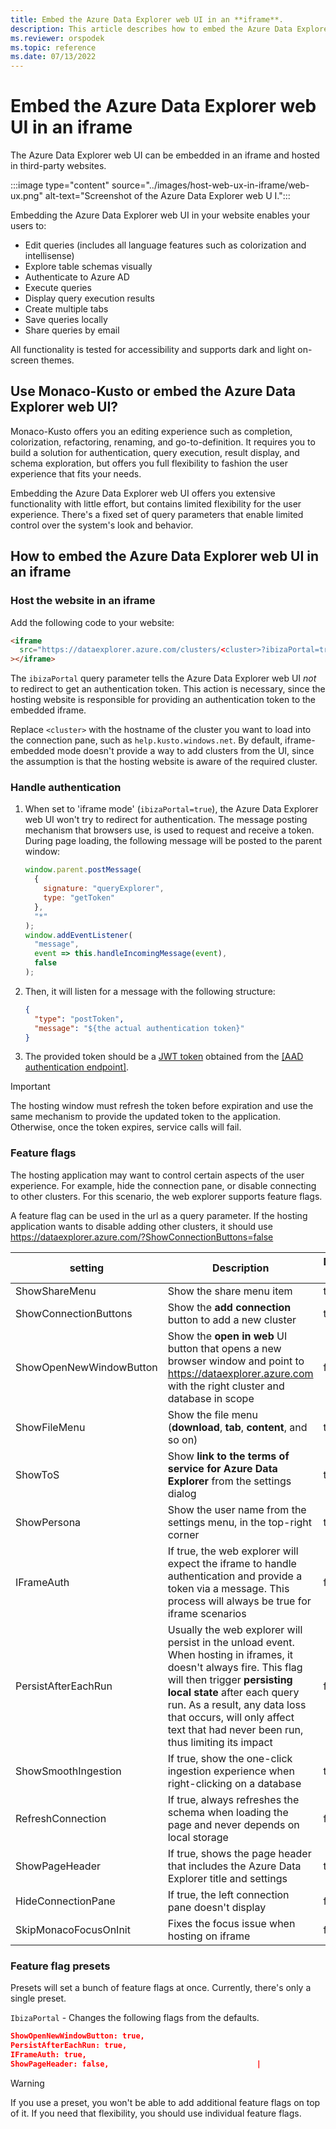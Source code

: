 ```yaml
---
title: Embed the Azure Data Explorer web UI in an **iframe**.
description: This article describes how to embed the Azure Data Explorer web UI in an **iframe**.
ms.reviewer: orspodek
ms.topic: reference
ms.date: 07/13/2022
---
```

# Embed the Azure Data Explorer web UI in an iframe

The Azure Data Explorer web UI can be embedded in an iframe and hosted in third-party websites.

:::image type="content" source="../images/host-web-ux-in-iframe/web-ux.png" alt-text="Screenshot of the Azure Data Explorer web U I.":::

Embedding the Azure Data Explorer web UI in your website enables your users to:

- Edit queries (includes all language features such as colorization and intellisense)
- Explore table schemas visually
- Authenticate to Azure AD
- Execute queries
- Display query execution results
- Create multiple tabs
- Save queries locally
- Share queries by email

All functionality is tested for accessibility and supports dark and light on-screen themes.

## Use Monaco-Kusto or embed the Azure Data Explorer web UI?

Monaco-Kusto offers you an editing experience such as completion, colorization, refactoring, renaming, and go-to-definition. It requires you to build a solution for authentication, query execution, result display, and schema exploration, but offers you full flexibility to fashion the user experience that fits your needs.

Embedding the Azure Data Explorer web UI offers you extensive functionality with little effort, but contains limited flexibility for the user experience. There's a fixed set of query parameters that enable limited control over the system's look and behavior.

## How to embed the Azure Data Explorer web UI in an iframe

### Host the website in an iframe

Add the following code to your website:

```html
<iframe
  src="https://dataexplorer.azure.com/clusters/<cluster>?ibizaPortal=true"
></iframe>
```

The `ibizaPortal` query parameter tells the Azure Data Explorer web UI *not* to redirect to get an authentication token. This action is necessary, since the hosting website is responsible for providing an authentication token to the embedded iframe.

Replace `<cluster>` with the hostname of the cluster you want to load into the connection pane, such as `help.kusto.windows.net`. By default, iframe-embedded mode doesn't provide a way to add clusters from the UI, since the assumption is that the hosting website is aware of the required cluster.

### Handle authentication

1. When set to 'iframe mode' (`ibizaPortal=true`), the Azure Data Explorer web UI won't try to redirect for authentication. The message posting mechanism that browsers use, is used to request and receive a token. During page loading, the following message will be posted to the parent window:

   ```javascript
   window.parent.postMessage(
     {
       signature: "queryExplorer",
       type: "getToken"
     },
     "*"
   );
   window.addEventListener(
     "message",
     event => this.handleIncomingMessage(event),
     false
   );
   ```

1. Then, it will listen for a message with the following structure:

   ```json
   {
     "type": "postToken",
     "message": "${the actual authentication token}"
   }
   ```

1. The provided token should be a [JWT token](https://tools.ietf.org/html/rfc7519) obtained from the [[AAD authentication endpoint]](../../management/access-control/how-to-authenticate-with-aad.md#web-client-javascript-authentication-and-authorization).

> [!IMPORTANT]
> The hosting window must refresh the token before expiration and use the same mechanism to provide the updated token to the application. Otherwise, once the token expires, service calls will fail.

### Feature flags

The hosting application may want to control certain aspects of the user experience. For example, hide the connection pane, or disable connecting to other clusters.
For this scenario, the web explorer supports feature flags.

A feature flag can be used in the url as a query parameter. If the hosting application wants to disable adding other clusters, it should use https://dataexplorer.azure.com/?ShowConnectionButtons=false

| setting                 | Description                                                                                                        | Default Value |
| ----------------------- | ------------------------------------------------------------------------------------------------------------------ | ------------- |
| ShowShareMenu           | Show the share menu item                                                                                           | true          |
| ShowConnectionButtons   | Show the **add connection** button to add a new cluster                                                            | true          |
| ShowOpenNewWindowButton | Show the **open in web** UI button that opens a new browser window and point to https://dataexplorer.azure.com with the right cluster and database in scope           | false         |
| ShowFileMenu            | Show the file menu (**download**, **tab**, **content**, and so on)                                                 | true          |
| ShowToS                 | Show **link to the terms of service for Azure Data Explorer** from the settings dialog                             | true          |
| ShowPersona             | Show the user name from the settings menu, in the top-right corner                                                 | true          |
| IFrameAuth              | If true, the web explorer will expect the iframe to handle authentication and provide a token via a message. This process will always be true for iframe scenarios                                                                                                                                      | false         |
| PersistAfterEachRun     | Usually the web explorer will persist in the unload event. When hosting in iframes, it doesn't always fire. This flag will then trigger **persisting local state** after each query run. As a result, any data loss that occurs, will only affect text that had never been run, thus limiting its impact          | false         |
| ShowSmoothIngestion     | If true, show the one-click ingestion experience when right-clicking on a database                                   | true          |
| RefreshConnection       | If true, always refreshes the schema when loading the page and never depends on local storage                      | false         |
| ShowPageHeader          | If true, shows the page header that includes the Azure Data Explorer title and settings                            | true          |
| HideConnectionPane      | If true, the left connection pane doesn't display                                                                  | false         |
| SkipMonacoFocusOnInit   | Fixes the focus issue when hosting on iframe                                                                       | false         |

### Feature flag presets

Presets will set a bunch of feature flags at once.
Currently, there's only a single preset.

`IbizaPortal` - Changes the following flags from the defaults.

```json
ShowOpenNewWindowButton: true,
PersistAfterEachRun: true,
IFrameAuth: true,
ShowPageHeader: false,                                 |
```

> [!WARNING]
> If you use a preset, you won't be able to add additional feature flags on top of it. If you need that flexibility, you should use individual feature flags.
